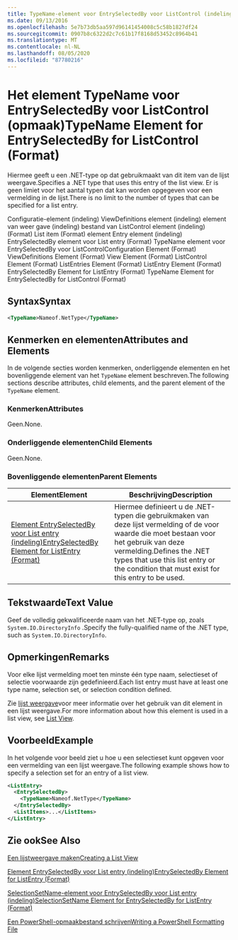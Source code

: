 ```yaml
---
title: TypeName-element voor EntrySelectedBy voor ListControl (indeling) | Microsoft Docs
ms.date: 09/13/2016
ms.openlocfilehash: 5e7b73db5aa597d96141454008c5c58b1827df24
ms.sourcegitcommit: 0907b8c6322d2c7c61b17f8168d53452c8964b41
ms.translationtype: MT
ms.contentlocale: nl-NL
ms.lasthandoff: 08/05/2020
ms.locfileid: "87780216"
---
```

# <a name="typename-element-for-entryselectedby-for-listcontrol-format"></a><span data-ttu-id="6c900-102">Het element TypeName voor EntrySelectedBy voor ListControl (opmaak)</span><span class="sxs-lookup"><span data-stu-id="6c900-102">TypeName Element for EntrySelectedBy for ListControl (Format)</span></span>

<span data-ttu-id="6c900-103">Hiermee geeft u een .NET-type op dat gebruikmaakt van dit item van de lijst weergave.</span><span class="sxs-lookup"><span data-stu-id="6c900-103">Specifies a .NET type that uses this entry of the list view.</span></span> <span data-ttu-id="6c900-104">Er is geen limiet voor het aantal typen dat kan worden opgegeven voor een vermelding in de lijst.</span><span class="sxs-lookup"><span data-stu-id="6c900-104">There is no limit to the number of types that can be specified for a list entry.</span></span>

<span data-ttu-id="6c900-105">Configuratie-element (indeling) ViewDefinitions element (indeling) element van weer gave (indeling) bestand van ListControl element (indeling) (Format) List item (Format) element Entry element (indeling) EntrySelectedBy element voor List entry (Format) TypeName element voor EntrySelectedBy voor ListControl</span><span class="sxs-lookup"><span data-stu-id="6c900-105">Configuration Element (Format) ViewDefinitions Element (Format) View Element (Format) ListControl Element (Format) ListEntries Element (Format) ListEntry Element (Format) EntrySelectedBy Element for ListEntry (Format) TypeName Element for EntrySelectedBy for ListControl (Format)</span></span>

## <a name="syntax"></a><span data-ttu-id="6c900-106">Syntax</span><span class="sxs-lookup"><span data-stu-id="6c900-106">Syntax</span></span>

```xml
<TypeName>Nameof.NetType</TypeName>
```

## <a name="attributes-and-elements"></a><span data-ttu-id="6c900-107">Kenmerken en elementen</span><span class="sxs-lookup"><span data-stu-id="6c900-107">Attributes and Elements</span></span>

<span data-ttu-id="6c900-108">In de volgende secties worden kenmerken, onderliggende elementen en het bovenliggende element van het `TypeName` element beschreven.</span><span class="sxs-lookup"><span data-stu-id="6c900-108">The following sections describe attributes, child elements, and the parent element of the `TypeName` element.</span></span>

### <a name="attributes"></a><span data-ttu-id="6c900-109">Kenmerken</span><span class="sxs-lookup"><span data-stu-id="6c900-109">Attributes</span></span>

<span data-ttu-id="6c900-110">Geen.</span><span class="sxs-lookup"><span data-stu-id="6c900-110">None.</span></span>

### <a name="child-elements"></a><span data-ttu-id="6c900-111">Onderliggende elementen</span><span class="sxs-lookup"><span data-stu-id="6c900-111">Child Elements</span></span>

<span data-ttu-id="6c900-112">Geen.</span><span class="sxs-lookup"><span data-stu-id="6c900-112">None.</span></span>

### <a name="parent-elements"></a><span data-ttu-id="6c900-113">Bovenliggende elementen</span><span class="sxs-lookup"><span data-stu-id="6c900-113">Parent Elements</span></span>

|<span data-ttu-id="6c900-114">Element</span><span class="sxs-lookup"><span data-stu-id="6c900-114">Element</span></span>|<span data-ttu-id="6c900-115">Beschrijving</span><span class="sxs-lookup"><span data-stu-id="6c900-115">Description</span></span>|
|-------------|-----------------|
|[<span data-ttu-id="6c900-116">Element EntrySelectedBy voor List entry (indeling)</span><span class="sxs-lookup"><span data-stu-id="6c900-116">EntrySelectedBy Element for ListEntry (Format)</span></span>](./entryselectedby-element-for-listentry-for-listcontrol-format.md)|<span data-ttu-id="6c900-117">Hiermee definieert u de .NET-typen die gebruikmaken van deze lijst vermelding of de voor waarde die moet bestaan voor het gebruik van deze vermelding.</span><span class="sxs-lookup"><span data-stu-id="6c900-117">Defines the .NET types that use this list entry or the condition that must exist for this entry to be used.</span></span>|

## <a name="text-value"></a><span data-ttu-id="6c900-118">Tekstwaarde</span><span class="sxs-lookup"><span data-stu-id="6c900-118">Text Value</span></span>

<span data-ttu-id="6c900-119">Geef de volledig gekwalificeerde naam van het .NET-type op, zoals `System.IO.DirectoryInfo` .</span><span class="sxs-lookup"><span data-stu-id="6c900-119">Specify the fully-qualified name of the .NET type, such as `System.IO.DirectoryInfo`.</span></span>

## <a name="remarks"></a><span data-ttu-id="6c900-120">Opmerkingen</span><span class="sxs-lookup"><span data-stu-id="6c900-120">Remarks</span></span>

<span data-ttu-id="6c900-121">Voor elke lijst vermelding moet ten minste één type naam, selectieset of selectie voorwaarde zijn gedefinieerd.</span><span class="sxs-lookup"><span data-stu-id="6c900-121">Each list entry must have at least one type name, selection set, or selection condition defined.</span></span>

<span data-ttu-id="6c900-122">Zie [lijst weergave](./creating-a-list-view.md)voor meer informatie over het gebruik van dit element in een lijst weergave.</span><span class="sxs-lookup"><span data-stu-id="6c900-122">For more information about how this element is used in a list view, see [List View](./creating-a-list-view.md).</span></span>

## <a name="example"></a><span data-ttu-id="6c900-123">Voorbeeld</span><span class="sxs-lookup"><span data-stu-id="6c900-123">Example</span></span>

<span data-ttu-id="6c900-124">In het volgende voor beeld ziet u hoe u een selectieset kunt opgeven voor een vermelding van een lijst weergave.</span><span class="sxs-lookup"><span data-stu-id="6c900-124">The following example shows how to specify a selection set for an entry of a list view.</span></span>

```xml
<ListEntry>
  <EntrySelectedBy>
    <TypeName>Nameof.NetType</TypeName>
  </EntrySelectedBy>
  <ListItems>...</ListItems>
</ListEntry>
```

## <a name="see-also"></a><span data-ttu-id="6c900-125">Zie ook</span><span class="sxs-lookup"><span data-stu-id="6c900-125">See Also</span></span>

[<span data-ttu-id="6c900-126">Een lijstweergave maken</span><span class="sxs-lookup"><span data-stu-id="6c900-126">Creating a List View</span></span>](./creating-a-list-view.md)

[<span data-ttu-id="6c900-127">Element EntrySelectedBy voor List entry (indeling)</span><span class="sxs-lookup"><span data-stu-id="6c900-127">EntrySelectedBy Element for ListEntry (Format)</span></span>](./entryselectedby-element-for-listentry-for-listcontrol-format.md)

[<span data-ttu-id="6c900-128">SelectionSetName-element voor EntrySelectedBy voor List entry (indeling)</span><span class="sxs-lookup"><span data-stu-id="6c900-128">SelectionSetName Element for EntrySelectedBy for ListEntry (Format)</span></span>](./selectionsetname-element-for-entryselectedby-for-listcontrol-format.md)

[<span data-ttu-id="6c900-129">Een PowerShell-opmaakbestand schrijven</span><span class="sxs-lookup"><span data-stu-id="6c900-129">Writing a PowerShell Formatting File</span></span>](./writing-a-powershell-formatting-file.md)
